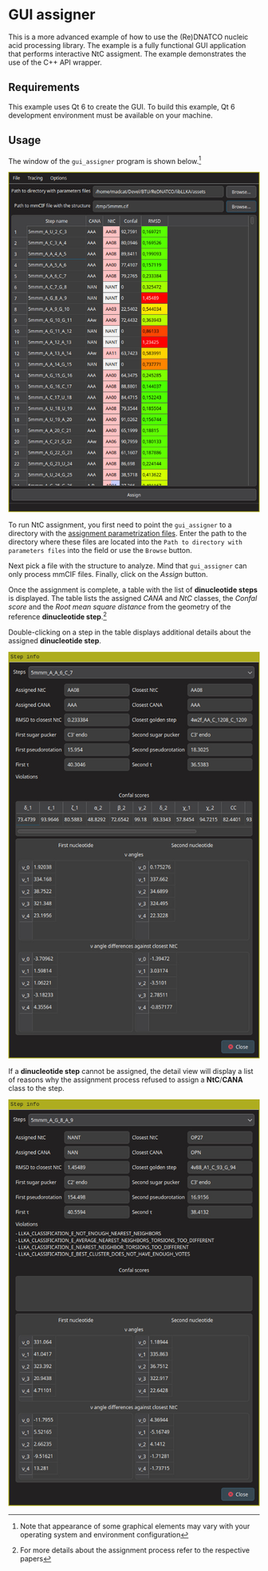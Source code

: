 GUI assigner
===

This is a more advanced example of how to use the (Re)DNATCO nucleic acid processing library. The example is a fully functional GUI application that performs interactive NtC assigment. The example demonstrates the use of the C++ API wrapper.

Requirements
---

This example uses Qt 6 to create the GUI. To build this example, Qt 6 development environment must be available on your machine.

Usage
---

The window of the `gui_assigner` program is shown below.[^1]

![Main window](main_window.jpg "Main window")

To run NtC assignment, you first need to point the `gui_assigner` to a directory with the [assignment parametrization files](../../README.md#NtC-assignment-parametrization). Enter the path to the directory where these files are located into the `Path to directory with parameters files` into the field or use the `Browse` button.

Next pick a file with the structure to analyze. Mind that `gui_assigner` can only process mmCIF files. Finally, click on the _Assign_ button.

Once the assignment is complete, a table with the list of __dinucleotide steps__ is displayed. The table lists the assigned _CANA_ and _NtC_ classes, the _Confal score_ and the _Root mean square distance_ from the geometry of the reference __dinucleotide step__.[^2]

Double-clicking on a step in the table displays additional details about the assigned __dinucleotide step__.

![Step detail](detail.jpg "Step detail")

If a __dinucleotide step__ cannot be assigned, the detail view will display a list of reasons why the assignment process refused to assign a __NtC__/__CANA__ class to the step.

![Step detail - unassigned](detail_unassigned.jpg "Step detail - unassigned")

[^1]: Note that appearance of some graphical elements may vary with your operating system and environment configuration
[^2]: For more details about the assignment process refer to the respective papers
